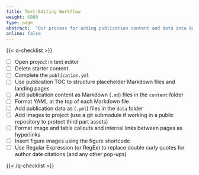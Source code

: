 ```yaml
---
title: Text-Editing Workflow
weight: 6800
type: page
abstract:  "Our process for adding publication content and data into Quire via text editor"
online: false
---
```


{{< q-checklist >}}

- [ ] Open project in text editor
- [ ] Delete starter content
- [ ] Complete the `publication.yml`
- [ ] Use publication TOC to structure placeholder Markdown files and landing pages
- [ ] Add publication content as Markdown (`.md`) files in the `content` folder
- [ ] Format YAML at the top of each Markdown file
- [ ] Add publication data as (`.yml`) files in the `data` folder
- [ ] Add images to project (use a git submodule if working in a public repository to protect third part assets)
- [ ] Format image and table callouts and internal links between pages as hyperlinks
- [ ] Insert figure images using the figure shortcode
- [ ] Use Regular Expression (or RegEx) to replace double curly quotes for author date citations (and any other pop-ups)

{{< /q-checklist >}}
